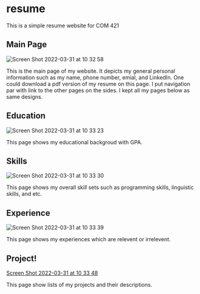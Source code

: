# resume

This is a simple resume website for COM 421

## Main Page
![Screen Shot 2022-03-31 at 10 32 58](https://user-images.githubusercontent.com/84240134/161093714-b442f97f-40df-4533-8005-2aa590562474.png)

This is the main page of my website.
It depicts my general personal information such as my name, phone number, emial, and LinkedIn.
One could download a pdf version of my resume on this page. 
I put navigation par with link to the other pages on the sides.
I kept all my pages below as same designs.


## Education
![Screen Shot 2022-03-31 at 10 33 23](https://user-images.githubusercontent.com/84240134/161094766-3355f14c-8c46-4165-89bf-a32bf0b38784.png)

This page shows my educational backgroud with GPA.

## Skills

![Screen Shot 2022-03-31 at 10 33 30](https://user-images.githubusercontent.com/84240134/161095569-15b13fbc-09d0-4a4b-86ff-a07dead11350.png)

This page shows my overall skill sets such as programming skills, linguistic skills, and etc.


## Experience

![Screen Shot 2022-03-31 at 10 33 39](https://user-images.githubusercontent.com/84240134/161095981-4e7ef0d8-7cdd-4e0a-9226-a863e7236bdb.png)

This page shows my experiences which are relevent or irrelevent.

## Project!

[Screen Shot 2022-03-31 at 10 33 48](https://user-images.githubusercontent.com/84240134/161097355-7cd22fa3-26e5-421c-951d-0cf2cccf30c0.png)

This page show lists of my projects and their descriptions.
